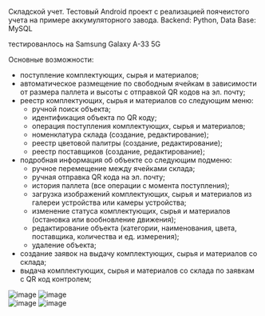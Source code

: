 Складской учет.
Тестовый Android проект с реализацией поячеистого учета на примере аккумуляторного завода.
Backend: Python,
Data Base: MySQL

тестированлось на Samsung Galaxy A-33 5G

Основные возможности:
- поступление комплектующих, сырья и материалов;
- автоматическое размещение по свободным ячейкам в зависимости от размера паллета и высоты с отправкой QR кодов на эл. почту;
- реестр комплектующих, сырья и материалов со следующим меню:
    - ручной поиск объекта;
    - идентификация объекта по QR коду;
    - операция поступления комплектующих, сырья и материалов;
    - номенклатура склада (создание, редактирование);
    - реестр цветовой палитры (создание, редактирование);
    - реестр поставщиков (создание, редактирование);
- подробная информация об объекте со следующим подменю:
    - ручное перемещение между ячейками склада;
    - ручная отправка QR кода на эл. почту;
    - история паллета (все операции с момента поступления);
    - загрузка изображений комплектующих, сырья и материалов из галереи устройства или камеры устройства;
    - изменение статуса комплектующих, сырья и материалов (остановка или вообновление движения);
    - редактирование объекта (категории, наименования, цвета, поставщика, количества и ед. измерения);
    - удаление объекта;
- создание заявок на выдачу комплектующих, сырья и материалов со склада;
- выдача комплектующих, сырья и материалов со склада по заявкам с QR код контролем;

![image](https://github.com/SergeiSMV/battery/assets/67837102/7da2d81f-05ef-4292-aa2d-40095f84b88b) 
![image](https://github.com/SergeiSMV/battery/assets/67837102/26d555a3-ce95-4e67-bb6d-d610f6b7da2d)  
![image](https://github.com/SergeiSMV/battery/assets/67837102/6fb1d7a6-807b-4cbe-85ea-9c71b499c6f0)
![image](https://github.com/SergeiSMV/battery/assets/67837102/5e8700b7-3c50-41ec-85fd-7facf70f2614)






